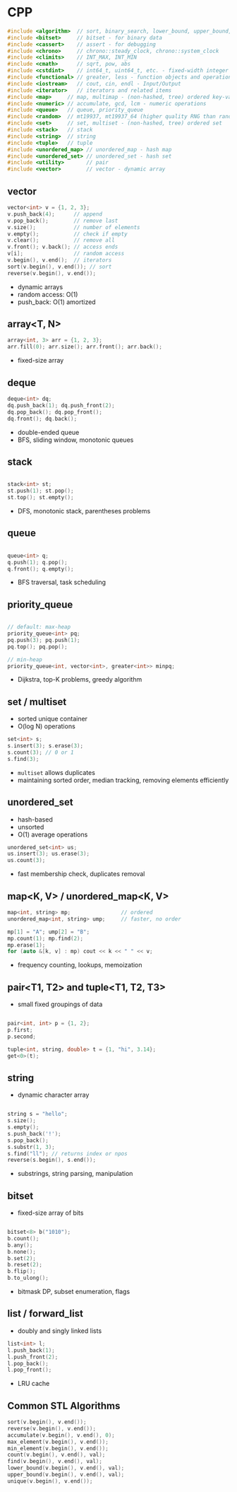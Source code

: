 # CPP

```c++
#include <algorithm>  // sort, binary_search, lower_bound, upper_bound, shuffle
#include <bitset>     // bitset - for binary data
#include <cassert>    // assert - for debugging
#include <chrono>     // chrono::steady_clock, chrono::system_clock
#include <climits>    // INT_MAX, INT_MIN
#include <cmath>      // sqrt, pow, abs
#include <cstdint>    // int64_t, uint64_t, etc. - fixed-width integer types
#include <functional> // greater, less - function objects and operations
#include <iostream>   // cout, cin, endl - Input/Output
#include <iterator>   // iterators and related items
#include <map>     // map, multimap - (non-hashed, tree) ordered key-value pairs
#include <numeric> // accumulate, gcd, lcm - numeric operations
#include <queue>   // queue, priority_queue
#include <random>  // mt19937, mt19937_64 (higher quality RNG than rand())
#include <set>     // set, multiset - (non-hashed, tree) ordered set
#include <stack>   // stack
#include <string>  // string
#include <tuple>   // tuple
#include <unordered_map> // unordered_map - hash map
#include <unordered_set> // unordered_set - hash set
#include <utility>       // pair
#include <vector>        // vector - dynamic array
```

## vector<T>

```cpp
vector<int> v = {1, 2, 3};
v.push_back(4);      // append
v.pop_back();        // remove last
v.size();            // number of elements
v.empty();           // check if empty
v.clear();           // remove all
v.front(); v.back(); // access ends
v[i];                // random access
v.begin(), v.end();  // iterators
sort(v.begin(), v.end()); // sort
reverse(v.begin(), v.end());
```

- dynamic arrays
- random access: O(1)
- push_back: O(1) amortized

## array<T, N>

```cpp
array<int, 3> arr = {1, 2, 3};
arr.fill(0); arr.size(); arr.front(); arr.back();
```

- fixed-size array

## deque<T>

```cpp
deque<int> dq;
dq.push_back(1); dq.push_front(2);
dq.pop_back(); dq.pop_front();
dq.front(); dq.back();
```

- double-ended queue
- BFS, sliding window, monotonic queues

## stack<T>

```cpp

stack<int> st;
st.push(1); st.pop();
st.top(); st.empty();

```

- DFS, monotonic stack, parentheses problems

## queue<T>

```cpp

queue<int> q;
q.push(1); q.pop();
q.front(); q.empty();
```

- BFS traversal, task scheduling

## priority_queue<T>

```cpp

// default: max-heap
priority_queue<int> pq;
pq.push(3); pq.push(1);
pq.top(); pq.pop();

// min-heap
priority_queue<int, vector<int>, greater<int>> minpq;
```

- Dijkstra, top-K problems, greedy algorithm

## set<T> / multiset<T>

- sorted unique container
- O(log N) operations

```cpp
set<int> s;
s.insert(3); s.erase(3);
s.count(3); // 0 or 1
s.find(3);
```

- `multiset` allows duplicates
- maintaining sorted order, median tracking, removing elements efficiently

## unordered_set<T>

- hash-based
- unsorted
- O(1) average operations

```cpp
unordered_set<int> us;
us.insert(3); us.erase(3);
us.count(3);
```

- fast membership check, duplicates removal

## map<K, V> / unordered_map<K, V>

```cpp
map<int, string> mp;                // ordered
unordered_map<int, string> ump;     // faster, no order

mp[1] = "A"; ump[2] = "B";
mp.count(1); mp.find(2);
mp.erase(1);
for (auto &[k, v] : mp) cout << k << " " << v;
```

- frequency counting, lookups, memoization

## pair<T1, T2> and tuple<T1, T2, T3>

- small fixed groupings of data

```cpp

pair<int, int> p = {1, 2};
p.first;
p.second;

tuple<int, string, double> t = {1, "hi", 3.14};
get<0>(t);
```

## string

- dynamic character array

```cpp

string s = "hello";
s.size();
s.empty();
s.push_back('!');
s.pop_back();
s.substr(1, 3);
s.find("ll"); // returns index or npos
reverse(s.begin(), s.end());
```

- substrings, string parsing, manipulation

## bitset<N>

- fixed-size array of bits

```cpp

bitset<8> b("1010");
b.count();
b.any();
b.none();
b.set(2);
b.reset(2);
b.flip();
b.to_ulong();
```

- bitmask DP, subset enumeration, flags

## list<T> / forward_list<T>

- doubly and singly linked lists

```cpp
list<int> l;
l.push_back(1);
l.push_front(2);
l.pop_back();
l.pop_front();
```

- LRU cache

## Common STL Algorithms

```cpp
sort(v.begin(), v.end());
reverse(v.begin(), v.end());
accumulate(v.begin(), v.end(), 0);
max_element(v.begin(), v.end());
min_element(v.begin(), v.end());
count(v.begin(), v.end(), val);
find(v.begin(), v.end(), val);
lower_bound(v.begin(), v.end(), val);
upper_bound(v.begin(), v.end(), val);
unique(v.begin(), v.end());
```
